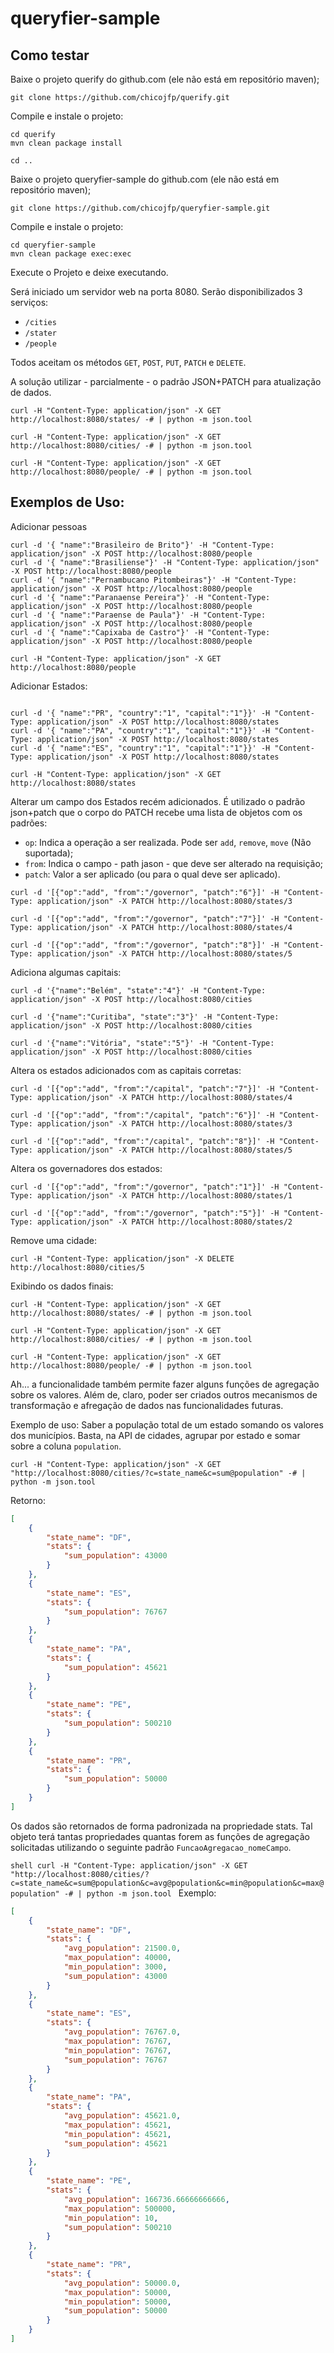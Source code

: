 # queryfier-sample

## Como testar
Baixe o projeto querify do github.com (ele não está em repositório maven);

```shell 
git clone https://github.com/chicojfp/querify.git
```

Compile e instale o projeto:

```shell
cd querify
mvn clean package install 

cd ..
```

Baixe o projeto queryfier-sample do github.com (ele não está em repositório maven);

```shell 
git clone https://github.com/chicojfp/queryfier-sample.git
```

Compile e instale o projeto:

```shell
cd queryfier-sample
mvn clean package exec:exec 
```

Execute o Projeto e deixe executando.

Será iniciado um servidor web na porta 8080.
Serão disponibilizados 3 serviços:
* ``/cities``
* ``/stater``
* ``/people``

Todos aceitam os métodos `GET`, `POST`, `PUT`, `PATCH` e `DELETE`.

A solução utilizar - parcialmente - o padrão JSON+PATCH para atualização de dados.

```shell
curl -H "Content-Type: application/json" -X GET http://localhost:8080/states/ -# | python -m json.tool

curl -H "Content-Type: application/json" -X GET http://localhost:8080/cities/ -# | python -m json.tool

curl -H "Content-Type: application/json" -X GET http://localhost:8080/people/ -# | python -m json.tool
```

## Exemplos de Uso:

Adicionar pessoas

```shell
curl -d '{ "name":"Brasileiro de Brito"}' -H "Content-Type: application/json" -X POST http://localhost:8080/people
curl -d '{ "name":"Brasiliense"}' -H "Content-Type: application/json" -X POST http://localhost:8080/people
curl -d '{ "name":"Pernambucano Pitombeiras"}' -H "Content-Type: application/json" -X POST http://localhost:8080/people
curl -d '{ "name":"Paranaense Pereira"}' -H "Content-Type: application/json" -X POST http://localhost:8080/people
curl -d '{ "name":"Paraense de Paula"}' -H "Content-Type: application/json" -X POST http://localhost:8080/people
curl -d '{ "name":"Capixaba de Castro"}' -H "Content-Type: application/json" -X POST http://localhost:8080/people

curl -H "Content-Type: application/json" -X GET http://localhost:8080/people
```

Adicionar Estados:

```shell

curl -d '{ "name":"PR", "country":"1", "capital":"1"}}' -H "Content-Type: application/json" -X POST http://localhost:8080/states
curl -d '{ "name":"PA", "country":"1", "capital":"1"}}' -H "Content-Type: application/json" -X POST http://localhost:8080/states
curl -d '{ "name":"ES", "country":"1", "capital":"1"}}' -H "Content-Type: application/json" -X POST http://localhost:8080/states

curl -H "Content-Type: application/json" -X GET http://localhost:8080/states
```

Alterar um campo dos Estados recém adicionados.
É utilizado o padrão json+patch que o corpo do PATCH recebe uma lista de objetos com os padrões:
* `op`: Indica a operação a ser realizada. Pode ser `add`, `remove`, `move` (Não suportada);
* `from`: Indica o campo - path jason - que deve ser alterado na requisição;
* `patch`: Valor a ser aplicado (ou para o qual deve ser aplicado).


```shell
curl -d '[{"op":"add", "from":"/governor", "patch":"6"}]' -H "Content-Type: application/json" -X PATCH http://localhost:8080/states/3

curl -d '[{"op":"add", "from":"/governor", "patch":"7"}]' -H "Content-Type: application/json" -X PATCH http://localhost:8080/states/4

curl -d '[{"op":"add", "from":"/governor", "patch":"8"}]' -H "Content-Type: application/json" -X PATCH http://localhost:8080/states/5
```

Adiciona algumas capitais:

```shell
curl -d '{"name":"Belém", "state":"4"}' -H "Content-Type: application/json" -X POST http://localhost:8080/cities

curl -d '{"name":"Curitiba", "state":"3"}' -H "Content-Type: application/json" -X POST http://localhost:8080/cities

curl -d '{"name":"Vitória", "state":"5"}' -H "Content-Type: application/json" -X POST http://localhost:8080/cities
```

Altera os estados adicionados com as capitais corretas:

```shell
curl -d '[{"op":"add", "from":"/capital", "patch":"7"}]' -H "Content-Type: application/json" -X PATCH http://localhost:8080/states/4

curl -d '[{"op":"add", "from":"/capital", "patch":"6"}]' -H "Content-Type: application/json" -X PATCH http://localhost:8080/states/3

curl -d '[{"op":"add", "from":"/capital", "patch":"8"}]' -H "Content-Type: application/json" -X PATCH http://localhost:8080/states/5
```

Altera os governadores dos estados:

```shell
curl -d '[{"op":"add", "from":"/governor", "patch":"1"}]' -H "Content-Type: application/json" -X PATCH http://localhost:8080/states/1

curl -d '[{"op":"add", "from":"/governor", "patch":"5"}]' -H "Content-Type: application/json" -X PATCH http://localhost:8080/states/2
```

Remove uma cidade:

```shell
curl -H "Content-Type: application/json" -X DELETE http://localhost:8080/cities/5
```

Exibindo os dados finais:

```shell
curl -H "Content-Type: application/json" -X GET http://localhost:8080/states/ -# | python -m json.tool

curl -H "Content-Type: application/json" -X GET http://localhost:8080/cities/ -# | python -m json.tool

curl -H "Content-Type: application/json" -X GET http://localhost:8080/people/ -# | python -m json.tool
```

Ah... a funcionalidade também permite fazer alguns funções de agregação sobre os valores.
Além de, claro, poder ser criados outros mecanismos de transformação e afregação de dados nas funcionalidades futuras.

Exemplo de uso: Saber a população total de um estado somando os valores dos municípios. Basta, na API de cidades, agrupar por estado e somar sobre a coluna `population`.

```shell
curl -H "Content-Type: application/json" -X GET "http://localhost:8080/cities/?c=state_name&c=sum@population" -# | python -m json.tool
```

Retorno:

```json
[
    {
        "state_name": "DF",
        "stats": {
            "sum_population": 43000
        }
    },
    {
        "state_name": "ES",
        "stats": {
            "sum_population": 76767
        }
    },
    {
        "state_name": "PA",
        "stats": {
            "sum_population": 45621
        }
    },
    {
        "state_name": "PE",
        "stats": {
            "sum_population": 500210
        }
    },
    {
        "state_name": "PR",
        "stats": {
            "sum_population": 50000
        }
    }
]
```

Os dados são retornados de forma padronizada na propriedade stats. Tal objeto terá tantas propriedades quantas forem as funções de agregação solicitadas utilizando o seguinte padrão `FuncaoAgregacao_nomeCampo`.

``shell
curl -H "Content-Type: application/json" -X GET "http://localhost:8080/cities/?c=state_name&c=sum@population&c=avg@population&c=min@population&c=max@population" -# | python -m json.tool
`` 
Exemplo:

```json
[
    {
        "state_name": "DF",
        "stats": {
            "avg_population": 21500.0,
            "max_population": 40000,
            "min_population": 3000,
            "sum_population": 43000
        }
    },
    {
        "state_name": "ES",
        "stats": {
            "avg_population": 76767.0,
            "max_population": 76767,
            "min_population": 76767,
            "sum_population": 76767
        }
    },
    {
        "state_name": "PA",
        "stats": {
            "avg_population": 45621.0,
            "max_population": 45621,
            "min_population": 45621,
            "sum_population": 45621
        }
    },
    {
        "state_name": "PE",
        "stats": {
            "avg_population": 166736.66666666666,
            "max_population": 500000,
            "min_population": 10,
            "sum_population": 500210
        }
    },
    {
        "state_name": "PR",
        "stats": {
            "avg_population": 50000.0,
            "max_population": 50000,
            "min_population": 50000,
            "sum_population": 50000
        }
    }
]
```



